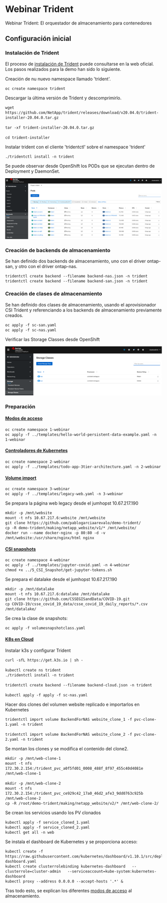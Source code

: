 # Webinar Trident
Webinar Trident: El orquestador de almacenamiento para contenedores

## Configuración inicial

### Instalación de Trident

El proceso de [instalación de Trident](https://netapp-trident.readthedocs.io/en/stable-v20.04/kubernetes/tridentctl-install.html#install-trident) puede consultarse en la web oficial. Los pasos realizados para la demo han sido lo siguiente.

Creación de nu nuevo namespace llamado 'trident'.

```shell
oc create namespace trident
```

Descargar la última versión de Trident y descomprimirlo.

```shell
wget https://github.com/NetApp/trident/releases/download/v20.04.0/trident-installer-20.04.0.tar.gz

tar -xf trident-installer-20.04.0.tar.gz

cd trident-installer
```

Instalar trident con el cliente 'tridentctl' sobre el namespace 'trident'

```shell
./tridentctl install -n trident
```

Se puede observar desde OpenShift los PODs que se ejecutan dentro de Deployment y DaemonSet.

<img src="images/trident_running.png">

### Creación de backends de almacenamiento

Se han definido dos backends de almacenamiento, uno con el driver ontap-san, y otro con el driver ontap-nas.

```shell
tridentctl create backend --filename backend-nas.json -n trident
tridentctl create backend --filename backend-san.json -n trident
```

### Creación de clases de almacenamiento

Se han definido dos clases de almacenamiento, usando el aprovisionador CSI Trident y referenciando a los backends de almacenamiento previamente creados.

```shell
oc apply -f sc-san.yaml
oc apply -f sc-nas.yaml
```

Verificar las Storage Classes desde OpenShift

<img src="images/storage-class.png">

### Preparación

#### [Modos de acceso](../2_access_mode/access_mode.md)

```shell
oc create namespace 1-webinar
oc apply -f ../templates/hello-world-persistent-data-example.yaml -n 1-webinar
```

#### [Controladores de Kubernetes](../3_k8s_controllers/k8s_controllers.md)

```shell
oc create namespace 2-webinar
oc apply -f ../templates/todo-app-3tier-architecture.yaml -n 2-webinar
```

#### [Volume import](../4_volume_import/volume_import.md)

```shell
oc create namespace 3-webinar
oc apply -f ../templates/legacy-web.yaml -n 3-webinar
```

Se prepara la página web legacy desde el jumhopst 10.67.217.190

```shell
mkdir -p /mnt/website
mount -t nfs 10.67.217.6:website /mnt/website
git clone https://github.com/pablogarciaarevalo/demo-trident/
cp -R demo-trident/making/netapp_website/v1/* /mnt/website/
docker run --name docker-nginx -p 80:80 -d -v /mnt/website:/usr/share/nginx/html nginx
```

#### [CSI snapshots](../5_CSI_Snapshot/csi_snapshot.md)

```shell
oc create namespace 4-webinar
oc apply -f ../templates/jupyter-covid.yaml -n 4-webinar
chmod +x ../5_CSI_Snapshot/get-jupyter-tokens.sh
```

Se prepara el datalake desde el jumhopst 10.67.217.190
```shell
mkdir -p /mnt/datalake
mount -t nfs 10.67.217.6:datalake /mnt/datalake
git clone https://github.com/CSSEGISandData/COVID-19.git
cp COVID-19/csse_covid_19_data/csse_covid_19_daily_reports/*.csv /mnt/datalake/
```

Se crea la clase de snapshots:

```shell
oc apply -f volumesnapshotclass.yaml
```

#### [K8s en Cloud](../6_K8s_on_cloud/k8s_on_cloud.md)

Instalar k3s y configurar Trident

```shell
curl -sfL https://get.k3s.io | sh -

kubectl create ns trident
./tridentctl install -n trident

tridentctl create backend --filename backend-cloud.json -n trident

kubectl apply -f apply -f sc-nas.yaml
```

Hacer dos clones del volumen website replicado e importarlos en Kubernetes

```shell
tridentctl import volume BackendForNAS website_clone_1 -f pvc-clone-1.yaml -n trident

tridentctl import volume BackendForNAS website_clone_2 -f pvc-clone-2.yaml -n trident
```

Se montan los clones y se modifica el contenido del clone2.
```shell
mkdir -p /mnt/web-clone-1
mount -t nfs 172.30.2.154:/trident_pvc_a0f5fd01_0008_488f_8f97_455c40d4081e /mnt/web-clone-1

mkdir -p /mnt/web-clone-2
mount -t nfs 172.30.2.154:/trident_pvc_ce929c42_17a0_46d2_afe3_9dd0763c925b /mnt/web-clone-2
cp -R /root/demo-trident/making/netapp_website/v2/* /mnt/web-clone-2/
```

Se crean los servicios usando los PV clonados
```shell
kubectl apply -f service_cloned_1.yaml
kubectl apply -f service_cloned_2.yaml
kubectl get all -n web
```

Se instala el dashboard de Kubernetes y se proporciona acceso:

```shell
kubectl create -f https://raw.githubusercontent.com/kubernetes/dashboard/v1.10.1/src/deploy/alternative/kubernetes-dashboard.yaml
kubectl create clusterrolebinding kubernetes-dashboard   --clusterrole=cluster-admin   --serviceaccount=kube-system:kubernetes-dashboard
kubectl proxy --address 0.0.0.0 --accept-hosts '.*' &
```





Tras todo esto, se explican los diferentes [modos de acceso](../2_access_mode/access_mode.md) al almacenamiento.
